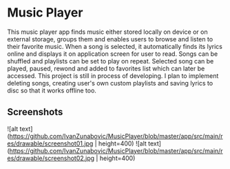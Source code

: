 # Music Player

This music player app finds music either stored locally on device or on external storage, groups them and enables users to browse and listen to their favorite music. When a song is selected, it automatically finds its lyrics online and displays it on application screen for user to read. Songs can be shuffled and playlists can be set to play on repeat. Selected song can be played, paused, rewond and added to favorites list which can later be accessed.
This project is still in process of developing. I plan to implement deleting songs, creating user's own custom playlists and saving lyrics to disc so that it works offline too.

## Screenshots

![alt text](https://github.com/IvanZunabovic/MusicPlayer/blob/master/app/src/main/res/drawable/screenshot01.jpg | height=400)
![alt text](https://github.com/IvanZunabovic/MusicPlayer/blob/master/app/src/main/res/drawable/screenshot02.jpg | height=400)
